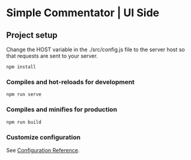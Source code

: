 # Simple Commentator | UI Side

## Project setup

Change the HOST variable in the ./src/config.js file to the server host so that requests are sent to your server.

```
npm install
```

### Compiles and hot-reloads for development
```
npm run serve
```

### Compiles and minifies for production
```
npm run build
```

### Customize configuration
See [Configuration Reference](https://cli.vuejs.org/config/).
